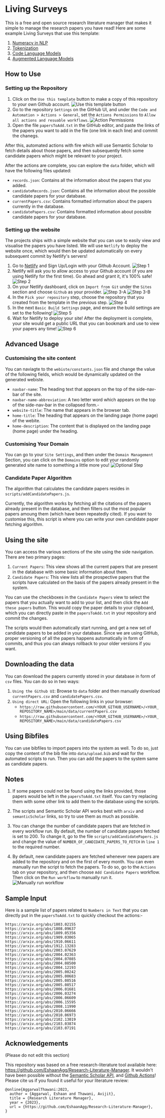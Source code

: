 # Living Surveys

This is a free and open source research literature manager that makes it simple to manage the research papers you have read!
Here are some example Living Surveys that use this template:
1. [Numeracy in NLP](https://numeracy-lit-review.netlify.app/papers)
2. [Tokenization](https://tokenization-nlp.netlify.app/)
3. [Code Language Models](https://codelm-lit-review.netlify.app/candidate)
4. [Augmented Language Models](https://augmented-language-models.netlify.app/papers)

## How to Use

### Setting up the Repository

1. Click on the `Use this template` button to make a copy of this repository to your own Github account.
   ![Use this template button](assets/1.jpg)
2. Go to the repository `Settings` on the GitHub UI, and under the `Code and Automation > Actions > General`, set the `Actions Permissions` to `Allow all actions and resuable workflows`.
   ![Action Permissions](assets/ActionPermissions.png)
3. Open the file `papersToAdd.txt` in the GitHub editor, and paste the links of the papers you want to add in the file (one link in each line) and commit the chanegs.

After this, automated actions with fire which will use Semantic Scholar to fetch details about those papers, and then subsequently fetch some candidate papers which might be relevant to your project.

After the actions are complete, you can explore the `data` folder, which will have the following files updated:

- `records.json`: Contains all the information about the papers that you added.
- `candidateRecords.json`: Contains all the information about the possible candidate papers for your database.
- `currentPapers.csv`: Contains formatted information about the papers currently in the database.
- `candidatePapers.csv`: Contains formatted information about possible candidate papers for your database.

### Setting up the website

The projects ships with a simple website that you can use to easily view and visualise the papers you have listed. We will use `Netlify` to deploy the website once, which would then be updated automatically on every subsequent commit by Netlify's servers!

1. Go to [Netlify](https://www.netlify.com/) and Sign Up/Login with your Github Account.
   ![Step 1](assets/website/1.jpg)
2. Netlify will ask you to allow access to your Github account (if you are using Netlify for the first time). Go ahead and grant it, it's 100% safe!
   ![Step 2](assets/website/2.jpg)
3. On your Netlify dashboard, click on `Import from Git` under the `Sites` section and choose `Github` as your provider.
   ![Step 3-A](assets/website/3.jpg)
   ![Step 3-B](assets/website/4.jpg)
4. In the `Pick your repository` step, choose the repository that you created from the template in the previous step.
   ![Step 4](assets/website/5.jpg)
5. In the next `Basic Build Settings` page, and ensure the build settings are set to the following!
   ![Step 5](assets/website/6.jpg)
6. Wait for Netlify to deploy your site! After the deployment is complete, your site would get a public URL that you can bookmark and use to view your papers any time!
   ![Step 6](assets/website/7.jpg)

## Advanced Usage

### Customising the site content

You can naviagte to the `webiste/constants.json` file and change the value of the following fields, which would be dynamically updated on the generated webiste.

- `navbar-name`: The heading text that appears on the top of the side-nav-bar of the site.
- `navbar-name-abbreviation`: A two letter word which appears on the top of the side-nav-bar in the collapsed form.-
- `website-title`: The name that appears in the browser tab.
- `home-title`: The heading that appears on the landing page (home page) of the webite.
- `home-description`: The content that is displayed on the landing page (home page) under the heading.

### Customising Your Domain

You can go to your `Site Settings`, and then under the `Domain Management` Section, you can click on the `Domains` option to edit your randomly generated site name to something a little more you!
![Optional Step](assets/website/8.jpg)

### Candidate Paper Algorithm

The algorithm that calculates the candidate papers resides in `scripts/addCandidatePapers.js`.

Currently, the algorithm works by fetching all the citations of the papers already present in the database, and then filters out the most popular papers amoung them (which have been repeatedly cited). If you want to customise this, this script is where you can write your own candidate paper fetching algorithm.

## Using the site

You can access the various sections of the site using the side navigation.
There are two primary pages:

1. `Current Papers`: This view shows all the current papers that are present in the database with some basic information about them.
2. `Candidate Papers`: This view lists all the prospective papers that the scripts have calculated on the basis of the papers already present in the system.

You can use the checkboxes in the `Candidate Papers` view to select the papers that you actually want to add to your list, and then click the `Add these papers` button. This would copy the paper details to your clipboard, which you can directly paste in the `papersToAdd.txt` in your repository and commit the changes.

The scripts would then automatically start running, and get a new set of candidate papers to be added in your database.
Since we are using GitHub, proper versioning of all the papers happens automatically in form of commits, and thus you can always rollback to your older versions if you want.

## Downloading the data

You can download the papers currently stored in your database in form of `csv` files.
You can do so in two ways:

1. `Using the Github UI`: Browse to `data` folder and then manually download `currentPapers.csv` and `candidatePapers.csv`.
2. `Using direct URL`: Open the following links in your browser:
   - `https://raw.githubusercontent.com/<YOUR_GITHUB_USERNAME>/<YOUR_REPOSITORY_NAME>/main/data/currentPapers.csv`
   - `https://raw.githubusercontent.com/<YOUR_GITHUB_USERNAME>/<YOUR_REPOSITORY_NAME>/main/data/candidatePapers.csv`

## Using Bibfiles

You can use bibfiles to import papers into the system as well. To do so, just copy the content of the bib file into `data/upload.bib` and wait for the automated scripts to run. Then you can add the papers to the system same as candidate papers.

## Notes

1. If some papers could not be found using the links provided, those papers would be left in the `papersToAdd.txt` itself. You can try replacing them with some other link to add them to the database using the scripts.

2. The scripts and Semantic Scholar API works best with `arxiv` and `semanticScholar` links, so try to use them as much as possible.

3. You can change the number of candidate papers that are fetched in every workflow run. By default, the number of candidate papers fetched is set to 200. To change it, go to the file `scripts/addCandidatePapers.js` and change the value of `NUMBER_OF_CANDIDATE_PAPERS_TO_FETCH` in `line 1` to the required number.

4. By default, new candidate papers are fetched whenever new papers are added to the repository and on the first of every month. You can even manually run the script to fetch the papers. To do so, go to the `Actions` tab on your repository, and then choose `Add Candidate Papers` workflow. Then click on the `Run workflow` to manually run it.
   ![Manually run workflow](assets/manual_trigger.jpg)

## Sample Input

Here is a sample list of papers related to `Numbers in Text` that you can directly put in the `papersToAdd.txt` to quickly checkout the actions:-

```
https://arxiv.org/abs/1803.02155
https://arxiv.org/abs/1808.09637
https://arxiv.org/abs/1809.05356
https://arxiv.org/abs/1909.03065
https://arxiv.org/abs/1910.06611
https://arxiv.org/abs/1912.13283
https://arxiv.org/abs/2003.07629
https://arxiv.org/abs/2004.02363
https://arxiv.org/abs/2004.07085
https://arxiv.org/abs/2004.08500
https://arxiv.org/abs/2004.12193
https://arxiv.org/abs/2005.00242
https://arxiv.org/abs/2005.00683
https://arxiv.org/abs/2005.08516
https://arxiv.org/abs/2005.08517
https://arxiv.org/abs/2006.01681
https://arxiv.org/abs/2006.03274
https://arxiv.org/abs/2006.06609
https://arxiv.org/abs/2006.15595
https://arxiv.org/abs/2008.11990
https://arxiv.org/abs/2010.06666
https://arxiv.org/abs/2010.06973
https://arxiv.org/abs/2102.13019
https://arxiv.org/abs/2103.03874
https://arxiv.org/abs/2103.07191
```

## Acknowledgements

(Please do not edit this section)

This repository was based on a free research-literature tool available here: https://github.com/EshaanAgg/Research-Literature-Manager. It wouldn't have been possible without the [Semantic Scholar API](https://www.semanticscholar.org/product/api), and [Github Actions](https://github.com/features/actions)!
Please cite us if you found it useful for your literature review:

```
@online{AggarwalThawani:2023,
  author = {Aggarwal, Eshaan and Thawani, Avijit},
  title = {Research Literature Manager},
  year = {2023},
  url = {https://github.com/EshaanAgg/Research-Literature-Manager},
}
```
